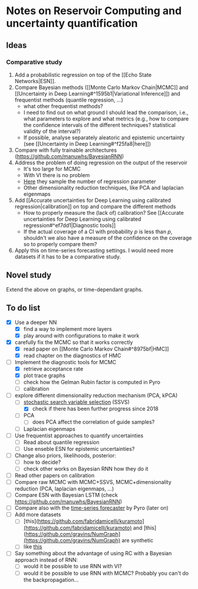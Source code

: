 # Notes on Reservoir Computing and uncertainty quantification
## Ideas
### Comparative study
1) Add a probabilistic regression on top of the [[Echo State Networks|ESN]].
2) Compare Bayesian methods ([[Monte Carlo Markov Chain|MCMC]] and [[Uncertainty in Deep Learning#^1595b1|Variational Inference]]) and frequentist methods (quantile regression, ...)
	- what other frequentist methods?
	- I need to find out on what ground I should lead the comparison, i.e., what parameters to explore and what metrics (e.g., how to compare the confidence intervals of the different techniques? statistical validity of the interval?)
	- If possible, analyse separately aleatoric and epistemic uncertainty (see [[Uncertainty in Deep Learning#^f25fa8|here]])
3) Compare with fully trainable architectures (https://github.com/manuwhs/BayesianRNN)
4) Address the problem of doing regression on the output of the reservoir
	- It's too large for MCMC
	- With VI there is no problem
	- [Here](https://arxiv.org/abs/1806.10728) they sample the number of regression parameter
	- Other dimensionality reduction techniques, like PCA and laplacian eigenmaps
5) Add [[Accurate uncertainties for Deep Learning using calibrated regression|calibration]] on top and compare the different methods
	- How to properly measure the (lack of) calibration? See [[Accurate uncertainties for Deep Learning using calibrated regression#^ef7dd1|Diagnostic tools]]
	- If the actual coverage of a CI with probability $p$ is less than $p$, shouldn't we also have a measure of the confidence on the coverage so to properly compare them?
6) Apply this on time-series forecasting settings. I would need more datasets if it has to be a comparative study.

## Novel study
Extend the above on graphs, or time-dependant graphs.


## To do list
- [x] Use a deeper NN
	- [x] find a way to implement more layers
	- [x] play around with configurations to make it work
- [x] carefully fix the MCMC so that it works correctly
	- [x] read paper on [[Monte Carlo Markov Chain#^8975bf|HMC]]
	- [x] read chapter on the diagnostics of HMC
- [ ] Implement the diagnostic tools for MCMC
	- [x] retrieve acceptance rate
	- [x] plot trace graphs
	- [ ] check how the Gelman Rubin factor is computed in Pyro
	- [ ] calibration
- [ ] explore different dimensionality reduction mechanism (PCA, kPCA)
	- [ ] [stochastic search variable selection](https://onlinelibrary.wiley.com/doi/epdf/10.1002/env.2553) (SSVS)
		- [x] check if there has been further progress since 2018
	- [ ] PCA
		- [ ] does PCA affect the correlation of guide samples?
	- [ ] Laplacian eigenmaps
- [ ] Use frequentist approaches to quantify uncertainties
	- [ ] Read about quantile regression
	- [ ] Use enseble ESN for epistemic uncertainties?
- [ ] Change also priors, likelihoods, posterior:
	- [ ] how to decide?
	- [ ] check other works on Bayesian RNN how they do it
- [ ] Read other papers on calibration
- [ ] Compare raw MCMC with MCMC+SSVS, MCMC+dimensionality reduction (PCA, laplacian eigenmaps, ...)
- [ ] Compare ESN with Bayesian LSTM (check https://github.com/manuwhs/BayesianRNN)
- [ ] Compare also with the [time-series forecaster](https://pyro.ai/examples/forecasting_i.html9) by Pyro (later on)
- [ ] Add more datasets
	- [ ] [this](https://github.com/fabridamicelli/kuramoto](https://github.com/fabridamicelli/kuramoto) and [this](https://github.com/gravins/NumGraph](https://github.com/gravins/NumGraph) are synthetic
	- [ ] like [this](https://www.kaggle.com/code/mfaaris/3-ways-to-deal-with-time-series-forecasting)
- [ ] Say something about the advantage of using RC with a Bayesian approach instead of RNN:
	- [ ] would it be possible to use RNN with VI?
	- [ ] would it be possible to use RNN with MCMC? Probably you can't do the backpropagation...
